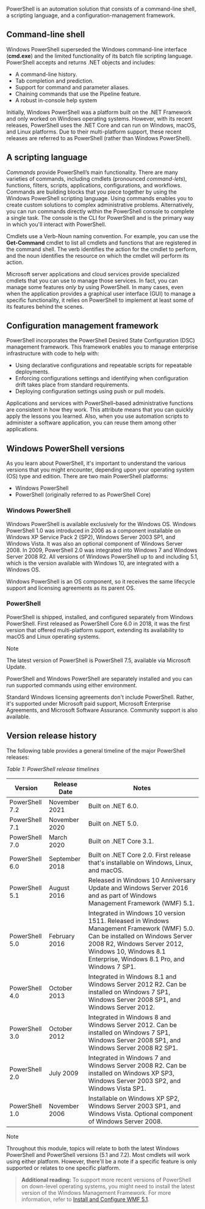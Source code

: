 PowerShell is an automation solution that consists of a command-line shell, a scripting language, and a configuration-management framework.

## Command-line shell

Windows PowerShell superseded the Windows command-line interface (**cmd.exe**) and the limited functionality of its batch file scripting language. PowerShell accepts and returns .NET objects and includes:

- A command-line history.
- Tab completion and prediction.
- Support for command and parameter aliases.
- Chaining commands that use the Pipeline feature.
- A robust in-console help system

Initially, Windows PowerShell was a platform built on the .NET Framework and only worked on Windows operating systems. However, with its recent releases, PowerShell uses the .NET Core and can run on Windows, macOS, and Linux platforms. Due to their multi-platform support, these recent releases are referred to as PowerShell (rather than Windows PowerShell).

## A scripting language

*Commands* provide PowerShell’s main functionality. There are many varieties of commands, including cmdlets (pronounced *command-lets*), functions, filters, scripts, applications, configurations, and workflows. Commands are building blocks that you piece together by using the Windows PowerShell scripting language. Using commands enables you to create custom solutions to complex administrative problems. Alternatively, you can run commands directly within the PowerShell console to complete a single task. The console is the CLI for PowerShell and is the primary way in which you'll interact with PowerShell.

Cmdlets use a Verb-Noun naming convention. For example, you can use the **Get-Command** cmdlet to list all cmdlets and functions that are registered in the command shell. The verb identifies the action for the cmdlet to perform, and the noun identifies the resource on which the cmdlet will perform its action.

Microsoft server applications and cloud services provide specialized cmdlets that you can use to manage those services. In fact, you can manage some features *only* by using PowerShell. In many cases, even when the application provides a graphical user interface (GUI) to manage a specific functionality, it relies on PowerShell to implement at least some of its features behind the scenes.

## Configuration management framework

PowerShell incorporates the PowerShell Desired State Configuration (DSC) management framework. This framework enables you to manage enterprise infrastructure with code to help with:

- Using declarative configurations and repeatable scripts for repeatable deployments.
- Enforcing configurations settings and identifying when configuration drift takes place from standard requirements.
- Deploying configuration settings using push or pull models.

Applications and services with PowerShell–based administrative functions are consistent in how they work. This attribute means that you can quickly apply the lessons you learned. Also, when you use automation scripts to administer a software application, you can reuse them among other applications.

## Windows PowerShell versions

As you learn about PowerShell, it's important to understand the various versions that you might encounter, depending upon your operating system (OS) type and edition. There are two main PowerShell platforms:

- Windows PowerShell
- PowerShell (originally referred to as PowerShell Core)

### Windows PowerShell

Windows PowerShell is available exclusively for the Windows OS. Windows PowerShell 1.0 was introduced in 2006 as a component installable on Windows XP Service Pack 2 (SP2), Windows Server 2003 SP1, and Windows Vista. It was also an optional component of Windows Server 2008. In 2009, PowerShell 2.0 was integrated into Windows 7 and Windows Server 2008 R2. All versions of Windows PowerShell up to and including 5.1, which is the version available with Windows 10, are integrated with a Windows OS.

Windows PowerShell is an OS component, so it receives the same lifecycle support and licensing agreements as its parent OS.

### PowerShell

PowerShell is shipped, installed, and configured separately from Windows PowerShell. First released as PowerShell Core 6.0 in 2018, it was the first version that offered multi-platform support, extending its availability to macOS and Linux operating systems.

> [!NOTE]
> The latest version of PowerShell is PowerShell 7.5, available via Microsoft Update.

PowerShell and Windows PowerShell are separately installed and you can run supported commands using either environment.

Standard Windows licensing agreements don't include PowerShell. Rather, it's supported under Microsoft paid support, Microsoft Enterprise Agreements, and Microsoft Software Assurance. Community support is also available. 

## Version release history

The following table provides a general timeline of the major PowerShell releases:

*Table 1: PowerShell release timelines*

| Version        | Release Date | Notes                                                        |
| -------------- | ------------ | ------------------------------------------------------------ |
| PowerShell 7.2 | November 2021     | Built on .NET 6.0.                                           |
| PowerShell 7.1 | November 2020     | Built on .NET 5.0.                                           |
| PowerShell 7.0 | March 2020     | Built on .NET Core 3.1.                                      |
| PowerShell 6.0 | September 2018    | Built on .NET Core 2.0. First release that's installable on Windows, Linux, and macOS. |
| PowerShell 5.1 | August 2016     | Released in Windows 10 Anniversary Update and Windows Server 2016 and as part of Windows Management Framework (WMF) 5.1. |
| PowerShell 5.0 | February 2016     | Integrated in Windows 10 version 1511. Released in Windows Management Framework (WMF) 5.0. Can be installed on Windows Server 2008 R2, Windows Server 2012, Windows 10, Windows 8.1 Enterprise, Windows 8.1 Pro, and Windows 7 SP1. |
| PowerShell 4.0 | October 2013     | Integrated in Windows 8.1 and Windows Server 2012 R2. Can be installed on Windows 7 SP1, Windows Server 2008 SP1, and Windows Server 2012. |
| PowerShell 3.0 | October 2012     | Integrated in Windows 8 and Windows Server 2012. Can be installed on Windows 7 SP1, Windows Server 2008 SP1, and Windows Server 2008 R2 SP1. |
| PowerShell 2.0 | July 2009     | Integrated in Windows 7 and Windows Server 2008 R2. Can be installed on Windows XP SP3, Windows Server 2003 SP2, and Windows Vista SP1. |
| PowerShell 1.0 | November 2006     | Installable on Windows XP SP2, Windows Server 2003 SP1, and Windows Vista. Optional component of Windows Server 2008. |

> [!NOTE]
> Throughout this module, topics will relate to both the latest Windows PowerShell and PowerShell versions (5.1 and 7.2). Most cmdlets will work using either platform. However, there'll be a note if a specific feature is only supported or relates to one specific platform.

> **Additional reading:** To support more recent versions of PowerShell on down-level operating systems, you might need to install the latest version of the Windows Management Framework. For more information, refer to [Install and Configure WMF 5.1](https://aka.ms/install-and-configure-WMF-5.1).

